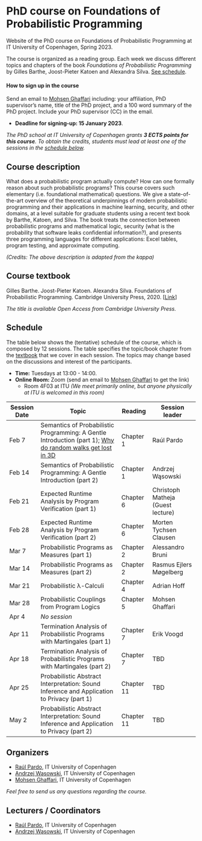 # PhD course on Foundations of Probabilistic Programming

Website of the PhD course on Foundations of Probabilistic Programming at IT University of Copenhagen, Spring 2023.

The course is organized as a reading group. Each week we discuss different topics and chapters of the book *Foundations of Probabilistic Programming* by Gilles Barthe, Joost-Pieter Katoen and Alexandra Silva. [See schedule](#schedule).

#### How to sign up in the course

Send an email to [Mohsen Ghaffari](https://pure.itu.dk/da/persons/mohsen-ghaffari) including: your affiliation, PhD supervisor’s name, title of the PhD project, and a 100 word summary of the PhD project. Include your PhD supervisor (CC) in the email.

* **Deadline for signing-up: 15 January 2023**.

*The PhD school at IT University of Copenhagen grants <b>3 ECTS points for this course</b>. To obtain the credits, students must lead at least one of the sessions in the [schedule below](#schedule).*


## Course description

What does a probabilistic program actually compute? How can one formally reason about such probabilistic programs? This course covers such elementary (i.e. foundational mathematical) questions. We give a state-of-the-art overview of the theoretical underpinnings of modern probabilistic programming and their applications in machine learning, security, and other domains, at a level suitable for graduate students using a recent text book by Barthe, Katoen, and Silva. The book treats the connection between probabilistic programs and mathematical logic, security (what is the probability that software leaks confidential information?), and presents three programming languages for different applications: Excel tables, program testing, and approximate computing.

*(Credits: The above description is adapted from the kappa)*

## Course textbook

Gilles Barthe. Joost-Pieter Katoen. Alexandra Silva. Foundations of Probabilistic Programming. Cambridge University Press, 2020. [[Link](https://www.cambridge.org/core/books/foundations-of-probabilistic-programming/819623B1B5B33836476618AC0621F0EE)]

*The title is available Open Access from Cambridge University Press.*

## Schedule

The table below shows the (tentative) schedule of the course, which is composed by 12 sessions. 
The table specifies the topic/book chapter from the [textbook](#course-textbook) that we cover in each session.
The topics may change based on the discussions and interest of the participants.

* **Time:** Tuesdays at 13:00 - 14:00.
* **Online Room:** Zoom (send an email to [Mohsen Ghaffari](https://pure.itu.dk/da/persons/mohsen-ghaffari) to get the link)
  - Room 4F03 at ITU *(We meet primarily online, but anyone physically at ITU is welcomed in this room)*

| Session Date | Topic                                                                                                                                                     | Reading    | Session leader                    |
|--------------|-----------------------------------------------------------------------------------------------------------------------------------------------------------|------------|-----------------------------------|
| Feb 7        | Semantics of Probabilistic Programming: A Gentle Introduction (part 1); [Why do random walks get lost in 3D](https://www.youtube.com/watch?v=byvEzyFgv44) | Chapter 1  | Raúl Pardo                        |
| Feb 14       | Semantics of Probabilistic Programming: A Gentle Introduction (part 2)                                                                                    | Chapter 1  | Andrzej Wąsowski                  |
| Feb 21       | Expected Runtime Analysis by Program Verification (part 1)                                                                                                | Chapter 6  | Christoph Matheja (Guest lecture) |
| Feb 28       | Expected Runtime Analysis by Program Verification (part 2)                                                                                                | Chapter 6  | Morten Tychsen Clausen            |
| Mar 7        | Probabilistic Programs as Measures (part 1)                                                                                                               | Chapter 2  | Alessandro Bruni                  |
| Mar 14       | Probabilistic Programs as Measures (part 2)                                                                                                               | Chapter 2  | Rasmus Ejlers Møgelberg           |
| Mar 21       | Probabilistic λ-Calculi                                                                                                                                   | Chapter 4  | Adrian Hoff                       |
| Mar 28       | Probabilistic Couplings from Program Logics                                                                                                               | Chapter 5  | Mohsen Ghaffari                   |
| Apr 4        | *No session*                                                                                                                                              |            |                                   |
| Apr 11       | Termination Analysis of Probabilistic Programs with Martingales (part 1)                                                                                  | Chapter 7  | Erik Voogd                        |
| Apr 18       | Termination Analysis of Probabilistic Programs with Martingales (part 2)                                                                                  | Chapter 7  | TBD                               |
| Apr 25       | Probabilistic Abstract Interpretation: Sound Inference and Application to Privacy (part 1)                                                                | Chapter 11 | TBD                               |
| May  2       | Probabilistic Abstract Interpretation: Sound Inference and Application to Privacy (part 2)                                                                | Chapter 11 | TBD                               |
	
## Organizers
* [Raúl Pardo](http://raulpardo.net/), IT University of Copenhagen
* [Andrzej Wąsowski](http://www.itu.dk/people/wasowski/), IT University of Copenhagen
* [Mohsen Ghaffari](https://pure.itu.dk/da/persons/mohsen-ghaffari), IT University of Copenhagen

*Feel free to send us any questions regarding the course.*

## Lecturers / Coordinators
* [Raúl Pardo](http://raulpardo.net/), IT University of Copenhagen
* [Andrzej Wąsowski](http://www.itu.dk/people/wasowski/), IT University of Copenhagen
